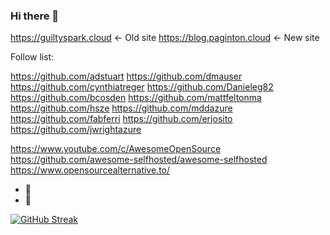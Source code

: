 ### Hi there 👋

https://guiltyspark.cloud <- Old site
https://blog.paginton.cloud <- New site

Follow list:

https://github.com/adstuart
https://github.com/dmauser
https://github.com/cynthiatreger
https://github.com/Danieleg82
https://github.com/bcosden
https://github.com/mattfeltonma
https://github.com/hsze
https://github.com/mddazure
https://github.com/fabferri
https://github.com/erjosito
https://github.com/jwrightazure

https://www.youtube.com/c/AwesomeOpenSource
https://github.com/awesome-selfhosted/awesome-selfhosted
https://www.opensourcealternative.to/



- 🔭 
- 🌱 

 [![GitHub Streak](https://streak-stats.demolab.com/?user=pagyP)](https://git.io/streak-stats)

<!--
**pagyP/pagyP** is a ✨ _special_ ✨ repository because its `README.md` (this file) appears on your GitHub profile.

Here are some ideas to get you started:

- 🔭 I’m currently working on ...
- 🌱 I’m currently learning ...
- 👯 I’m looking to collaborate on ...
- 🤔 I’m looking for help with ...
- 💬 Ask me about ...
- 📫 How to reach me: ...
- 😄 Pronouns: ...
- ⚡ Fun fact: ...
-->
